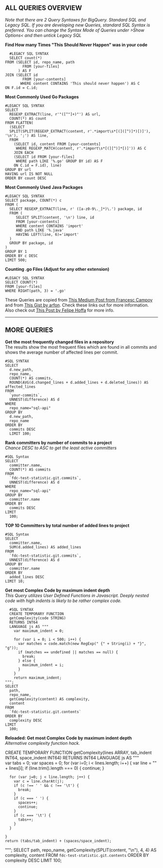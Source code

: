 **ALL QUERIES OVERVIEW**
--------------------
*Note that there are 2 Query Syntaxes for BigQuery. Standard SQL and Legacy SQL. If you are developing new Queries, standard SQL Syntax is preferred. You can change the Syntax Mode of Queries under >Show Options< and then untick Legacy SQL*
<br>

**Find How many Times "This Should Never Happen" was in your code**

  
      #LEGACY SQL SYNTAX
      SELECT count(*)
    FROM (SELECT id, repo_name, path
            FROM [your-files]
          ) AS F
    JOIN (SELECT id
            FROM [your-contents]
           WHERE content CONTAINS 'This should never happen') AS C
    ON F.id = C.id;


**Most Commonly Used Go Packages**

    #LEGACY SQL SYNTAX
    SELECT
      REGEXP_EXTRACT(line, r'"([^"]+)"') AS url,
      COUNT(*) AS count
    FROM FLATTEN(
      (SELECT
      SPLIT(SPLIT(REGEXP_EXTRACT(content, r'.*import\s*[(]([^)]*)[)]'), '\n'), ';') AS line,
      FROM
        (SELECT id, content FROM [your-contents]
         WHERE REGEXP_MATCH(content, r'.*import\s*[(][^)]*[)]')) AS C
        JOIN EACH
        (SELECT id FROM [your-files]
         WHERE path LIKE '%.go' GROUP BY id) AS F
        ON C.id = F.id), line)
    GROUP BY url
    HAVING url IS NOT NULL
    ORDER BY count DESC

**Most Commonly Used Java Packages**

    #LEGACY SQL SYNTAX
    SELECT package, COUNT(*) c
    FROM (
      SELECT REGEXP_EXTRACT(line, r' ([a-z0-9\._]*)\.') package, id
      FROM (
         SELECT SPLIT(content, '\n') line, id
         FROM [your-contents]
         WHERE content CONTAINS 'import'
         AND path LIKE '%.java'
         HAVING LEFT(line, 6)='import'
      )
      GROUP BY package, id
    )
    GROUP BY 1
    ORDER BY c DESC
    LIMIT 500;

**Counting .go Files (Adjust for any other extension)**

    #LEGACY SQL SYNTAX
    SELECT COUNT(*)
    FROM [your-files]
    WHERE RIGHT(path, 3) = '.go'

These Queries are copied from [This Medium Post from Francesc Campoy](https://medium.com/google-cloud/analyzing-go-code-with-bigquery-485c70c3b451) and from [This Gist by arfon](https://gist.github.com/arfon/49ca314a5b0a00b1ebf91167db3ff02c). Check these links out for more information. Also check out [This Post by Felipe Hoffa](https://medium.com/google-cloud/github-on-bigquery-analyze-all-the-code-b3576fd2b150) for more info.


----------

**MORE QUERIES**
------------

**Get the most frequently changed files in a repository** <br>
The results show the most frequent files which are found in all commits and shows the average number of affected lines per commit.

    #SQL SYNTAX
    SELECT
      d.new_path,
      repo_name,
      COUNT(*) AS commits,
      ROUND(AVG(d.changed_lines + d.added_lines + d.deleted_lines)) AS affected_lines
    FROM
      `your-commits`,
      UNNEST(difference) AS d
    WHERE
      repo_name="sql-api"
    GROUP BY
      d.new_path,
      repo_name
    ORDER BY
      commits DESC
      LIMIT 100;


**Rank committers by number of commits to a project** <br>
*Chance DESC to ASC to get the least active committers*

    #SQL Syntax
    SELECT
      committer.name,
      COUNT(*) AS commits
    FROM
      `fdc-test-statistic.git.commits`,
      UNNEST(difference) AS d
    WHERE
      repo_name="sql-api"
    GROUP BY
      committer.name
    ORDER BY
      commits DESC
    LIMIT
      100;

**TOP 10 Committers by total number of added lines to project** <br>
    
    #SQL Syntax
    SELECT
      committer.name,
      SUM(d.added_lines) AS added_lines
    FROM
      `fdc-test-statistic.git.commits`,
      UNNEST(difference) AS d
    GROUP BY
      committer.name
    ORDER BY
      added_lines DESC
    LIMIT 10;

**Get most Complex Code by maximum indent depth** <br>
*This Query utilizes User Defined Functions in Javascript. Deeply nested code with high indents is likely to be rather complex code.*

      #SQL SYNTAX
      CREATE TEMPORARY FUNCTION
      getComplexity(code STRING)
      RETURNS INT64
      LANGUAGE js AS """
        var maximum_indent = 0;

        for (var i = 0; i < 500; i++) {
          var matches = code.match(new RegExp(" {" + String(i) + "}", "g"));
          if (matches == undefined || matches == null) {
            break;
          } else {
            maximum_indent = i;
          }
        }
        return maximum_indent;
    """;
    SELECT
      path,
      repo_name,
      getComplexity(content) AS complexity,
      content
    FROM
      `fdc-test-statistic.git.contents`
    ORDER BY
      complexity DESC
    LIMIT
      100;

**Reloaded: Get most Complex Code by maximum indent depth** <br>
*Alternative complexity function hack.*

CREATE TEMPORARY FUNCTION getComplexity(lines ARRAY<STRING>, tab_indent INT64, space_indent INT64) RETURNS INT64
LANGUAGE js AS """  
    var tabs = 0;
    var spaces = 0;
    for (var i=0; i < lines.length; i++) {
      var line = "" + lines[i];
      if (line.trim().length === 0) {
        continue;
      }
      
      for (var j=0; j < line.length; j++) {
        var c = line.charAt(j);
        if (c !== ' ' && c !== '\t') {
          break;
        }
        if (c === ' ') {
          spaces++;
          continue;
        }
        if (c === '\t') {
          tabs++;
        }
      }
      
    }
    return (tabs/tab_indent) + (spaces/space_indent);
""";
SELECT
  path,
  repo_name,
  getComplexity(SPLIT(content, "\n"), 4, 4) AS complexity,
  content
FROM
  `fdc-test-statistic.git.contents`
ORDER BY
  complexity DESC
LIMIT
  100;
